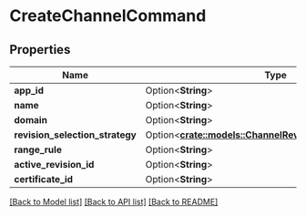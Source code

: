 # CreateChannelCommand

## Properties

Name | Type | Description | Notes
------------ | ------------- | ------------- | -------------
**app_id** | Option<**String**> |  | [optional]
**name** | Option<**String**> |  | [optional]
**domain** | Option<**String**> |  | [optional]
**revision_selection_strategy** | Option<[**crate::models::ChannelRevisionSelectionStrategy**](ChannelRevisionSelectionStrategy.md)> |  | [optional]
**range_rule** | Option<**String**> |  | [optional]
**active_revision_id** | Option<**String**> |  | [optional]
**certificate_id** | Option<**String**> |  | [optional]

[[Back to Model list]](../README.md#documentation-for-models) [[Back to API list]](../README.md#documentation-for-api-endpoints) [[Back to README]](../README.md)


